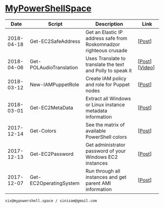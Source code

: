 # [MyPowerShellSpace](http://mypowershell.space/)

Date | Script | Description | Link
--- | --- | --- | ---
2018-04-18 | Get-EC2SafeAddress | Get an Elastic IP address safe from Roskomnadzor righteous crusade | [[Post](http://mypowershell.space/index.php/2018/04/18/looking-for-safe-aws-elastic-ip-this-may-help)]
2018-04-06 | Get-POLAudioTranslation | Uses Translate to translate the text and Polly to speak it | [[Post](http://mypowershell.space/index.php/2018/04/06/polly-and-translate-sugar-and-spice)] [[Video](http://mypowershell.space.s3-eu-west-1.amazonaws.com/vid/Get-POLAudioTranslation_Video.mp4)]
2018-03-12 | New-IAMPuppetRole | Create IAM policy and role for Puppet nodes | [[Post](http://mypowershell.space/index.php/2018/03/12/opsworks-for-puppet-enterprise-iam-role-for-nodes/)]
2018-03-01 | Get-EC2MetaData | Extract all Windows or Linux instance metadata information | [[Post](http://mypowershell.space/index.php/2018/03/01/i-need-meta-data-all-of-it/)]
2017-12-14 | Get-Colors | See the matrix of available PowerShell colors | [[Post](http://mypowershell.space/index.php/2017/12/14/colors-magical-colors/)]
2017-12-13 | Get-EC2Password | Get administrator password of your Windows EC2 instances | [[Post](http://mypowershell.space/index.php/2017/12/13/how-to-get-my-ec2-instance-password/)]
2017-12-07 | Get-EC2OperatingSystem | Run through all instances and get parent AMI information | [[Post](http://mypowershell.space/index.php/2017/12/07/get-os-of-the-instance-or-gods-forbid-sql-version/)]

    six@mypowershell.space / sinisam@gmail.com
